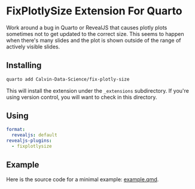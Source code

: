 # FixPlotlySize Extension For Quarto

Work around a bug in Quarto or RevealJS that causes plotly plots sometimes not to get updated to the correct size. This seems to happen when there's many slides and the plot is shown outside of the range of actively visible slides.

## Installing

```bash
quarto add Calvin-Data-Science/fix-plotly-size
```

This will install the extension under the `_extensions` subdirectory.
If you're using version control, you will want to check in this directory.

## Using

```yaml
format:
  revealjs: default
revealjs-plugins:
  - fixplotlysize
```

## Example

Here is the source code for a minimal example: [example.qmd](example.qmd).

